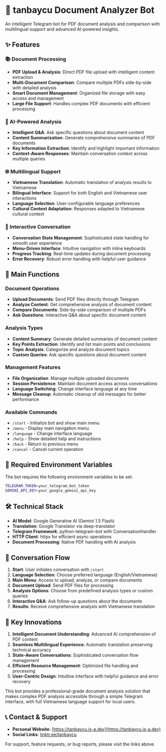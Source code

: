 # 📄 tanbaycu Document Analyzer Bot

An intelligent Telegram bot for PDF document analysis and comparison with multilingual support and advanced AI-powered insights.

## ✨ Features

### 📚 Document Processing
- **PDF Upload & Analysis**: Direct PDF file upload with intelligent content extraction
- **Multi-Document Comparison**: Compare multiple PDFs side-by-side with detailed analysis
- **Smart Document Management**: Organized file storage with easy access and management
- **Large File Support**: Handles complex PDF documents with efficient processing

### 🤖 AI-Powered Analysis
- **Intelligent Q&A**: Ask specific questions about document content
- **Content Summarization**: Generate comprehensive summaries of PDF documents
- **Key Information Extraction**: Identify and highlight important information
- **Context-Aware Responses**: Maintain conversation context across multiple queries

### 🌐 Multilingual Support
- **Vietnamese Translation**: Automatic translation of analysis results to Vietnamese
- **Bilingual Interface**: Support for both English and Vietnamese user interactions
- **Language Selection**: User-configurable language preferences
- **Cultural Context Adaptation**: Responses adapted to Vietnamese cultural context

### 💬 Interactive Conversation
- **Conversation State Management**: Sophisticated state handling for smooth user experience
- **Menu-Driven Interface**: Intuitive navigation with inline keyboards
- **Progress Tracking**: Real-time updates during document processing
- **Error Recovery**: Robust error handling with helpful user guidance

## 🎯 Main Functions

### Document Operations
- **Upload Documents**: Send PDF files directly through Telegram
- **Analyze Content**: Get comprehensive analysis of document content
- **Compare Documents**: Side-by-side comparison of multiple PDFs
- **Ask Questions**: Interactive Q&A about specific document content

### Analysis Types
- **Content Summary**: Generate detailed summaries of document content
- **Key Points Extraction**: Identify and list main points and conclusions
- **Topic Analysis**: Categorize and analyze document topics
- **Custom Queries**: Ask specific questions about document content

### Management Features
- **File Organization**: Manage multiple uploaded documents
- **Session Persistence**: Maintain document access across conversations
- **Language Switching**: Change interface language at any time
- **Message Cleanup**: Automatic cleanup of old messages for better performance

### Available Commands
- `/start` - Initialize bot and show main menu
- `/menu` - Display main navigation menu
- `/language` - Change interface language
- `/help` - Show detailed help and instructions
- `/back` - Return to previous menu
- `/cancel` - Cancel current operation

## 🔑 Required Environment Variables

The bot requires the following environment variables to be set:

```bash
TELEGRAM_TOKEN=your_telegram_bot_token
GEMINI_API_KEY=your_google_gemini_api_key
```

## 🛠️ Technical Stack

- **AI Model**: Google Generative AI (Gemini 1.5 Flash)
- **Translation**: Google Translator via deep-translator
- **Telegram Framework**: python-telegram-bot with ConversationHandler
- **HTTP Client**: httpx for efficient async operations
- **Document Processing**: Native PDF handling with AI analysis

## 🔄 Conversation Flow

1. **Start**: User initiates conversation with `/start`
2. **Language Selection**: Choose preferred language (English/Vietnamese)
3. **Main Menu**: Access to upload, analyze, or compare documents
4. **Document Upload**: Send PDF files for processing
5. **Analysis Options**: Choose from predefined analysis types or custom queries
6. **Interactive Q&A**: Ask follow-up questions about the documents
7. **Results**: Receive comprehensive analysis with Vietnamese translation

## 🌟 Key Innovations

1. **Intelligent Document Understanding**: Advanced AI comprehension of PDF content
2. **Seamless Multilingual Experience**: Automatic translation preserving technical accuracy
3. **State-Aware Conversations**: Sophisticated conversation flow management
4. **Efficient Resource Management**: Optimized file handling and processing
5. **User-Centric Design**: Intuitive interface with helpful guidance and error recovery

This bot provides a professional-grade document analysis solution that makes complex PDF analysis accessible through a simple Telegram interface, with full Vietnamese language support for local users.

## 📞 Contact & Support

- **Personal Website**: [https://tanbaycu.is-a.dev](https://tanbaycu.is-a.dev)
- **Social Links**: [linktr.ee/tanbaycu](https://linktr.ee/tanbaycu)

For support, feature requests, or bug reports, please visit the links above.